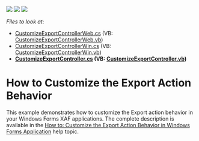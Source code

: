 <!-- default badges list -->
![](https://img.shields.io/endpoint?url=https://codecentral.devexpress.com/api/v1/VersionRange/128589107/15.2.5%2B)
[![](https://img.shields.io/badge/Open_in_DevExpress_Support_Center-FF7200?style=flat-square&logo=DevExpress&logoColor=white)](https://supportcenter.devexpress.com/ticket/details/E2335)
[![](https://img.shields.io/badge/📖_How_to_use_DevExpress_Examples-e9f6fc?style=flat-square)](https://docs.devexpress.com/GeneralInformation/403183)
<!-- default badges end -->
<!-- default file list -->
*Files to look at*:

* [CustomizeExportControllerWeb.cs](./CS/CustomizeExportAction.Module.Web/Controllers/CustomizeExportControllerWeb.cs) (VB: [CustomizeExportControllerWeb.vb](./VB/CustomizeExportAction.Module.Web/Controllers/CustomizeExportControllerWeb.vb))
* [CustomizeExportControllerWin.cs](./CS/CustomizeExportAction.Module.Win/Controllers/CustomizeExportControllerWin.cs) (VB: [CustomizeExportControllerWin.vb](./VB/CustomizeExportAction.Module.Win/Controllers/CustomizeExportControllerWin.vb))
* **[CustomizeExportController.cs](./CS/CustomizeExportAction.Module/Controllers/CustomizeExportController.cs) (VB: [CustomizeExportController.vb](./VB/CustomizeExportAction.Module/Controllers/CustomizeExportController.vb))**
<!-- default file list end -->
# How to Customize the Export Action Behavior


<p>This example demonstrates how to customize the Export action behavior in your Windows Forms XAF applications. The complete description is available in the <a href="http://documentation.devexpress.com/#Xaf/CustomDocument3287">How to: Customize the Export Action Behavior in Windows Forms Application</a> help topic.</p>

<br/>


